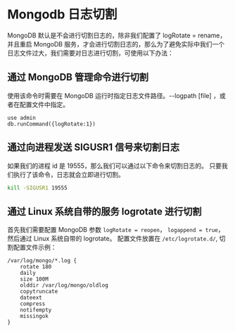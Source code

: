 # Mongodb 日志切割


MongoDB 默认是不会进行切割日志的，除非我们配置了 logRotate = rename，并且重启 MongoDB 服务，才会进行切割日志的，那么为了避免实际中我们一个日志文件过大，我们需要对日志进行切割，可使用以下办法：

## 通过 MongoDB 管理命令进行切割

使用该命令时需要在 MongoDB 运行时指定日志文件路径。--logpath [file] ，或者在配置文件中指定。

```
use admin
db.runCommand({logRotate:1})
```

## 通过向进程发送 SIGUSR1 信号来切割日志

如果我们的进程 id 是 19555，那么我们可以通过以下命令来切割日志的。
只要我们执行了该命令，日志就会立即进行切割。

```bash
kill -SIGUSR1 19555
```

## 通过 Linux 系统自带的服务 logrotate 进行切割

首先我们需要配置 MongoDB 参数 `logRotate = reopen`， `logappend = true`，然后通过 Linux 系统自带的 logrotate。
配置文件放置在 `/etc/logrotate.d/`, 切割配置文件示例：

```
/var/log/mongo/*.log {
    rotate 180  
    daily
    size 100M
    olddir /var/log/mongo/oldlog
    copytruncate
    dateext
    compress
    notifempty
    missingok
}
```
